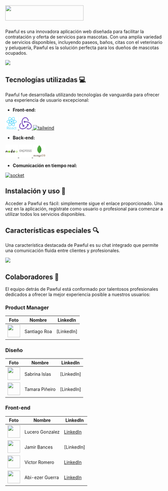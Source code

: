 # <img src="https://res.cloudinary.com/axiever/image/upload/v1678081119/Logo_Rojo_y_Rosa_Perfumeri%CC%81a_Beauty_Moderno__1_-removebg-preview_1_oeant0.svg" width="248" height="48"/>

Pawful es una innovadora aplicación web diseñada para facilitar la contratación y oferta de servicios para mascotas. Con una amplia variedad de servicios disponibles, incluyendo paseos, baños, citas con el veterinario y peluquería, Pawful es la solución perfecta para los dueños de mascotas ocupados.

<img src="https://res.cloudinary.com/axiever/image/upload/v1678082469/Captura_de_pantalla_2023-03-06_010053_trpb34.png" height="300" width="auto"/>

## Tecnologías utilizadas 💻

Pawful fue desarrollada utilizando tecnologías de vanguardia para ofrecer una experiencia de usuario excepcional:

- **Front-end:**

<a href="https://reactjs.org/" target="_blank" rel="noreferrer"> <img src="https://raw.githubusercontent.com/devicons/devicon/master/icons/react/react-original-wordmark.svg" alt="react" width="40" height="40"/> </a> </a>    <a href="https://redux.js.org" target="_blank" rel="noreferrer"> <img src="https://raw.githubusercontent.com/devicons/devicon/master/icons/redux/redux-original.svg" alt="redux" width="40" height="40"/> </a>  <a href="https://tailwindcss.com/" target="_blank" rel="noreferrer"> <img src="https://www.vectorlogo.zone/logos/tailwindcss/tailwindcss-icon.svg" alt="tailwind" width="40" height="40"/> </a> 


- **Back-end:** 

<a href="https://nodejs.org" target="_blank" rel="noreferrer"> <img src="https://raw.githubusercontent.com/devicons/devicon/master/icons/nodejs/nodejs-original-wordmark.svg" alt="nodejs" width="40" height="40"/> </a>    <a href="https://expressjs.com" target="_blank" rel="noreferrer"> <img src="https://raw.githubusercontent.com/devicons/devicon/master/icons/express/express-original-wordmark.svg" alt="express" width="40" height="40"/> </a>  <a href="https://www.mongodb.com/" target="_blank" rel="noreferrer"> <img src="https://raw.githubusercontent.com/devicons/devicon/master/icons/mongodb/mongodb-original-wordmark.svg" alt="mongodb" width="40" height="40"/> </a>


- **Comunicación en tiempo real:**

<a href="https://socket.io/" target="_blank" rel="noreferrer"> <img src="https://res.cloudinary.com/axiever/image/upload/v1677639160/Socket-io.svg_ormrdv.png" alt="socket" width="40" height="40"/> </a>

## Instalación y uso 📲

Acceder a Pawful es fácil: simplemente sigue el enlace proporcionado. Una vez en la aplicación, regístrate como usuario o profesional para comenzar a utilizar todos los servicios disponibles.

## Características especiales 🔍

Una característica destacada de Pawful es su chat integrado que permite una comunicación fluida entre clientes y profesionales.

<img src="https://res.cloudinary.com/axiever/image/upload/v1678082218/Captura_de_pantalla_2023-03-06_005602_dhlnmf.png" height="300" width="auto"/>

## Colaboradores 👥

El equipo detrás de Pawful está conformado por talentosos profesionales dedicados a ofrecer la mejor experiencia posible a nuestros usuarios:

### Product Manager
| Foto | Nombre | LinkedIn |
|------|--------|--------|
| <img src="https://ca.slack-edge.com/T02KS88FB0E-U04LUQPRH3K-59f6f53f0dc8-512" width="40" height="40"/> | Santiago Roa | [LinkedIn] |

### Diseño
| Foto | Nombre | LinkedIn |
|------|--------|----------|
| <img src="https://ca.slack-edge.com/T02KS88FB0E-U04KKT58M8C-2cbc1964f34a-512" width="40" height="40"/> | Sabrina Islas | [LinkedIn] |
| <img src="https://ca.slack-edge.com/T02KS88FB0E-U04L9HHBWKG-40be81b88719-512" width="40" height="40"/> | Tamara Piñeiro | [LinkedIn] | 

### Front-end
| Foto | Nombre | LinkedIn |
|------|--------|----------|
| <img src="https://ca.slack-edge.com/T02KS88FB0E-U04EKK65UJ1-19bc19f0b1aa-512" width="40" height="40"/> | Lucero Gonzalez | <a href="https://www.linkedin.com/in/gonzalezlucerocamila/">LinkedIn</a> |
| <img src="https://ca.slack-edge.com/T02KS88FB0E-U045H0YJ5NJ-749b433db55f-512" width="40" height="40"/> | Jamir Bances | [LinkedIn] |
| <img src="https://ca.slack-edge.com/T02KS88FB0E-U02U52VKHJP-9f1d228d0221-512" width="40" height="40"/> | Victor Romero | <a href="https://www.linkedin.com/in/victor-manuel-romero-juarez-6a5940206/">LinkedIn</a> |
| <img src="https://ca.slack-edge.com/T02KS88FB0E-U04HFDMQACC-a430d5fac2ef-512" width="40" height="40"/> | Abi-ezer Guerra | <a href="https://www.linkedin.com/in/abi-ezer-xavier-guerra-cuadros-7519b921a/">LinkedIn</a> |


